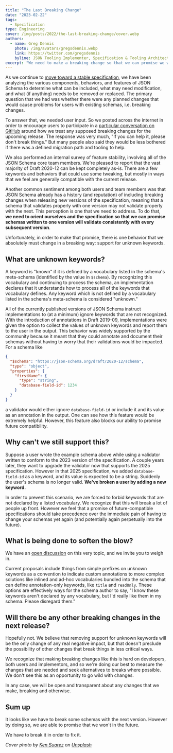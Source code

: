```yaml
---
title: "The Last Breaking Change"
date: "2023-02-22"
tags:
  - Specification
type: Engineering
cover: /img/posts/2022/the-last-breaking-change/cover.webp
authors:
  - name: Greg Dennis
    photo: /img/avatars/gregsdennis.webp
    link: https://twitter.com/gregsdennis
    byline: JSON Tooling Implementer, Specification & Tooling Architect @Postman
excerpt: "We need to make a breaking change so that we can promise we won't again."
---
```


As we continue to [move toward a stable specification](https://json-schema.org/blog/posts/future-of-json-schema), we have been analyzing the various components, behaviors, and features of JSON Schema to determine what can be included, what may need modification, and what (if anything) needs to be removed or replaced.  The primary question that we had was whether there were any planned changes that would cause problems for users with existing schemas, i.e. breaking changes.

To answer that, we needed user input.  So we posted across the internet in order to encourage users to participate in a [particular conversation on GitHub](https://github.com/orgs/json-schema-org/discussions/295) around how we treat any supposed breaking changes for the upcoming release.  The response was very much, "If you can help it, please don't break things."  But many people also said they would be less bothered if there was a defined migration path and tooling to help.

We also performed an internal survey of feature stability, involving all of the JSON Schema core team members.  We're pleased to report that the vast majority of Draft 2020-12 can be kept completely as-is.  There are a few keywords and behaviors that could use some tweaking, but mostly in ways that we feel are generally compatible with the current release.

Another common sentiment among both users and team members was that JSON Schema already has a history (and reputation) of including breaking changes when releasing new versions of the specification, meaning that a schema that validates properly with one version may not validate properly with the next.  This perception is one that we need to address.  To do that, **we need to orient ourselves and the specification so that we can promise schemas written to one version will validate consistently with every subsequent version**.

Unfortunately, in order to make that promise, there is one behavior that we absolutely must change in a breaking way: support for unknown keywords.

## What are unknown keywords?

A keyword is "known" if it is defined by a vocabulary listed in the schema's meta-schema (identified by the value in `$schema`).  By recognizing this vocabulary and continuing to process the schema, an implementation declares that it understands how to process all of the keywords that vocabulary defines.  Any keyword which is not defined by a vocabulary listed in the schema's meta-schema is considered "unknown."

All of the currently published versions of JSON Schema instruct implementations to (at a minimum) ignore keywords that are not recognized.  With the introduction of annotations in Draft 2019-09, implementations were given the option to collect the values of unknown keywords and report them to the user in the output.  This behavior was widely supported by the community because it meant that they could annotate and document their schemas without having to worry that their validations would be impacted.  For a schema like

```json
{
  "$schema": "https://json-schema.org/draft/2020-12/schema",
  "type": "object",
  "properties": {
    "firstName": {
      "type": "string",
      "database-field-id": 1234
    }
  }
}
```

a validator would either ignore `database-field-id` or include it and its value as an annotation in the output.  One can see how this feature would be extremely helpful.  However, this feature also blocks our ability to promise future compatibility.

## Why can't we still support this?

Suppose a user wrote the example schema above while using a validator written to conform to the 2023 version of the specification.  A couple years later, they want to upgrade the validator now that supports the 2025 specification.  However in that 2025 specification, we added `database-field-id` as a keyword, and its value is expected to be a string.  Suddenly the user's schema is no longer valid.  **We've broken a user by adding a new keyword.**

In order to prevent this scenario, we are forced to forbid keywords that are not declared by a listed vocabulary.  We recognize that this will break a lot of people up front.  However we feel that a promise of future-compatible specifications should take precedence over the immediate pain of having to change your schemas yet again (and potentially again perpetually into the future).

## What is being done to soften the blow?

We have an [open discussion](https://github.com/orgs/json-schema-org/discussions/329) on this very topic, and we invite you to weigh in.

Current proposals include things from simple prefixes on unknown keywords as a convention to indicate custom annotations to more complex solutions like inlined and ad-hoc vocabularies bundled into the schema that can define annotation-only keywords, like `title` and `readOnly`.  These options are effectively ways for the schema author to say, "I know these keywords aren't declared by any vocabulary, but I'd really like them in my schema.  Please disregard them."

## Will there be any other breaking changes in the next release?

Hopefully not.  We believe that removing support for unknown keywords will be the only change of any real negative impact, but that doesn't preclude the possibility of other changes that break things in less critical ways.

We recognize that making breaking changes like this is hard on developers, both users and implementors, and so we're doing our best to measure the changes that are needed and seek alternatives to breaks where possible.  We don't see this as an opportunity to go wild with changes.

In any case, we will be open and transparent about any changes that we make, breaking and otherwise.

## Sum up

It looks like we have to break some schemas with the next version.  However by doing so, we are able to promise that we won't in the future.

We have to break it in order to fix it.

_Cover photo by [Ken Suarez](https://unsplash.com/@kensuarez) on [Unsplash](https://unsplash.com/photos/4IxPVkFGJGI)_
